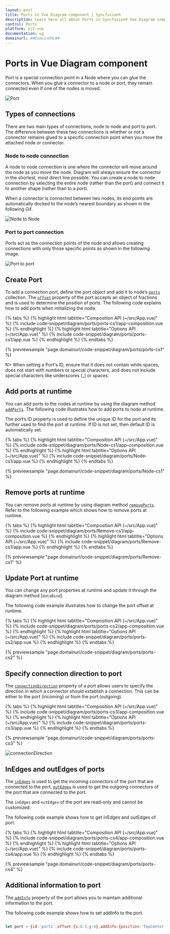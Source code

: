 ```yaml
---
layout: post
title: Ports in Vue Diagram component | Syncfusion®
description: Learn here all about Ports in Syncfusion® Vue Diagram component of Syncfusion Essential® JS 2 and more.
control: Ports 
platform: ej2-vue
documentation: ug
domainurl: ##DomainURL##
---
```


# Ports in Vue Diagram component

Port is a special connection point in a Node where you can glue the connectors. When you glue a connector to a node or port, they remain connected even if one of the nodes is moved.

![Port](images/Port1.png)

## Types of connections

There are two main types of connections, node to node and port to port. The difference between these two connections is whether or not a connector remains glued to a specific connection point when you move the attached node or connector.

### Node to node connection

A node to node connection is one where the connector will move around the node as you move the node. Diagram will always ensure the connector in the shortest, most direct line possible. You can create a node to node connection by selecting the entire node (rather than the port) and connect it to another shape (rather than to a port).

<!-- markdownlint-disable MD033 -->

When a connector is connected between two nodes, its end points are automatically docked to the node’s nearest boundary as shown in the following Gif.

![Node to Node](images/node-node-gif.gif)

### Port to port connection

Ports act as the connection points of the node and allows creating connections with only those specific points as shown in the following image.


![Port to port](images/port-port-gif.gif)

## Create Port

To add a connection port, define the port object and add it to node’s [`ports`](https://ej2.syncfusion.com/vue/documentation/api/diagram/pointPortModel/) collection. The [`offset`](https://ej2.syncfusion.com/vue/documentation/api/diagram/pointModel/) property of the port accepts an object of fractions and is used to determine the position of ports. The following code explains how to add ports when initializing the node.


{% tabs %}
{% highlight html tabtitle="Composition API (~/src/App.vue)" %}
{% include code-snippet/diagram/ports/ports-cs1/app-composition.vue %}
{% endhighlight %}
{% highlight html tabtitle="Options API (~/src/App.vue)" %}
{% include code-snippet/diagram/ports/ports-cs1/app.vue %}
{% endhighlight %}
{% endtabs %}
        
{% previewsample "page.domainurl/code-snippet/diagram/ports/ports-cs1" %}

N> When setting a Port's ID, ensure that it does not contain white spaces, does not start with numbers or special characters, and does not include special characters like underscores (_) or spaces.

## Add ports at runtime

You can add ports to the nodes  at runtime by using the diagram method [`addPorts`](https://ej2.syncfusion.com/vue/documentation/api/diagram/#addports). The following code illustrates how to add ports to node at runtime.

The port’s ID property is used to define the unique ID for the port and its further used to find the port at runtime.
If ID is not set, then default ID is automatically set.

{% tabs %}
{% highlight html tabtitle="Composition API (~/src/App.vue)" %}
{% include code-snippet/diagram/ports/Node-cs1/app-composition.vue %}
{% endhighlight %}
{% highlight html tabtitle="Options API (~/src/App.vue)" %}
{% include code-snippet/diagram/ports/Node-cs1/app.vue %}
{% endhighlight %}
{% endtabs %}
        
{% previewsample "page.domainurl/code-snippet/diagram/ports/Node-cs1" %}

## Remove ports at runtime

You can remove ports at runtime by using diagram method [`removePorts`](https://ej2.syncfusion.com/vue/documentation/api/diagram/#removeports). Refer to the following example which shows how to remove ports at runtime.

{% tabs %}
{% highlight html tabtitle="Composition API (~/src/App.vue)" %}
{% include code-snippet/diagram/ports/Remove-cs1/app-composition.vue %}
{% endhighlight %}
{% highlight html tabtitle="Options API (~/src/App.vue)" %}
{% include code-snippet/diagram/ports/Remove-cs1/app.vue %}
{% endhighlight %}
{% endtabs %}
        
{% previewsample "page.domainurl/code-snippet/diagram/ports/Remove-cs1" %}

## Update Port at runtime

You can change any port properties at runtime and update it through the diagram method [`dataBind`].

The following code example illustrates how to change the port offset at runtime.

{% tabs %}
{% highlight html tabtitle="Composition API (~/src/App.vue)" %}
{% include code-snippet/diagram/ports/ports-cs2/app-composition.vue %}
{% endhighlight %}
{% highlight html tabtitle="Options API (~/src/App.vue)" %}
{% include code-snippet/diagram/ports/ports-cs2/app.vue %}
{% endhighlight %}
{% endtabs %}
        
{% previewsample "page.domainurl/code-snippet/diagram/ports/ports-cs2" %}


## Specify connection direction to port

The [`connectionDirection`](https://ej2.syncfusion.com/vue/documentation/api/diagram/port/#connectionDirection) property of a port allows users to specify the direction in which a connector should establish a connection. This can be either to the port (incoming) or from the port (outgoing).


{% tabs %}
{% highlight html tabtitle="Composition API (~/src/App.vue)" %}
{% include code-snippet/diagram/ports/ports-cs3/app-composition.vue %}
{% endhighlight %}
{% highlight html tabtitle="Options API (~/src/App.vue)" %}
{% include code-snippet/diagram/ports/ports-cs3/app.vue %}
{% endhighlight %}
{% endtabs %}
          
{% previewsample "page.domainurl/code-snippet/diagram/ports/ports-cs3" %}

![connectionDirection](images\connectionDirection2.png)

## InEdges and outEdges of ports

The [`inEdges`](https://ej2.syncfusion.com/vue/documentation/api/diagram/pointPortModel/#inedges) is used to get the incoming connectors of the port that are connected to the port. [`outEdges`](https://ej2.syncfusion.com/vue/documentation/api/diagram/pointPortModel/#outedges) is used to get the outgoing connectors of the port that are connected to the port.

The `inEdges` and `outEdges` of the port are read-only and cannot be customized.

The following code example shows how to get inEdges and outEdges of port.

{% tabs %}
{% highlight html tabtitle="Composition API (~/src/App.vue)" %}
{% include code-snippet/diagram/ports/ports-cs4/app-composition.vue %}
{% endhighlight %}
{% highlight html tabtitle="Options API (~/src/App.vue)" %}
{% include code-snippet/diagram/ports/ports-cs4/app.vue %}
{% endhighlight %}
{% endtabs %}
          
{% previewsample "page.domainurl/code-snippet/diagram/ports/ports-cs4" %}

## Additional information to port

The[ `addInfo`](https://ej2.syncfusion.com/vue/documentation/api/diagram/pointPortModel/#addinfo) property of the port allows you to maintain additional information to the port. 

The following code example shows how to set addInfo to the port.

```javascript

let port = {id:'port1',offset:{x:0.5,y:0},addInfo:{position:'TopCenter',id:'port1'}};

```
